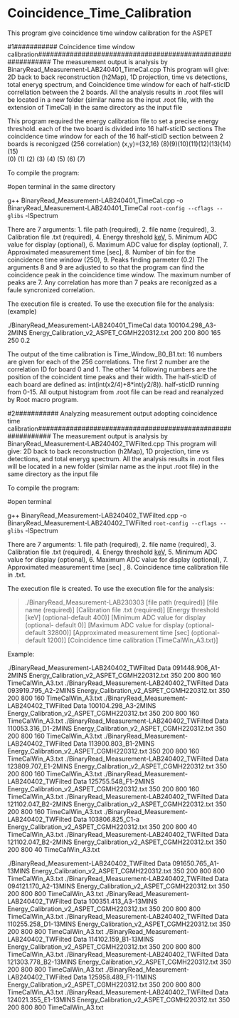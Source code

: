 # Coincidence_Time_Calibration
This program give coincidence time window calibration for the ASPET


#1########### Coincidence time window calibration############################################################
The measurement output is analysis by BinaryRead_Measurement-LAB240401_TimeCal.cpp
This program will give: 2D back to back reconstruction (h2Map), 1D projection, time vs detections, total eneryg spectrum, and Coincidence time window for each of half-sticID correllation between the 2 boards.
All the analysis results in .root files will be located in a new folder (similar name as the input .root file, with the extension of TimeCal) in the same directory as the input file

This program required the energy calibration file to set a precise energy threshold.
 each of the two board is divided into 16 half-sticID sections
The coincidence time window for each of the 16 half-sticID section between 2 boards is reconigzed (256 correlation)
(x,y)=(32,16)
(8)(9)(10)(11)(12)(13)(14)(15)  
(0) (1) (2)  (3)   (4)   (5)  (6)   (7)

To compile the program:

#open terminal in the same directory

g++ BinaryRead_Measurement-LAB240401_TimeCal.cpp -o BinaryRead_Measurement-LAB240401_TimeCal `root-config --cflags --glibs` -lSpectrum

There are 7 arguments: 1. file path (required), 2. file name (required), 3. Calibration file .txt (required), 4.  Energy threshold [keV](optional),
 5. Minimum ADC value for display (optional), 6. Maximum ADC value for display (optional), 7. Approximated measurement time [sec], 8. Number of bin for the coincidence time window (250), 9. Peaks finding parmeter (0.2)
The arguments 8 and 9 are adjusted to so that the program can find the coincidence peak in the coincidence time window.
The maximum number of peaks are 7. Any correlation has more than 7 peaks are reconigzed as a faule syncronized correlation. 


The execution file is created. To use the execution file for the analysis: (example)


./BinaryRead_Measurement-LAB240401_TimeCal data 100104.298_A3-2MINS Energy_Calibration_v2_ASPET_CGMH220312.txt 200 200 800 165 250 0.2

The output of the time calibration is Time_Window_B0_B1.txt: 16 numbers are given for each of the 256 correlations. The first 2 number are the correlation ID for board 0 and 1. 
The other 14 following numbers are the position of the coincident time peaks and their width.
The half-sticID of each board are defined as: int(int(x2/4)+8*int(y2/8)).
half-sticID running from 0-15.
All output histogram from .root file can be read and reanalyzed by Root macro program.

#2########### Analyzing measurement output adopting coincidence time calibration############################################################
The measurement output is analysis by BinaryRead_Measurement-LAB240402_TWFilted.cpp
This program will give: 2D back to back reconstruction (h2Map), 1D projection, time vs detections, and total eneryg spectrum.
All the analysis results in .root files will be located in a new folder (similar name as the input .root file) in the same directory as the input file

To compile the program:

#open terminal

g++ BinaryRead_Measurement-LAB240402_TWFilted.cpp -o BinaryRead_Measurement-LAB240402_TWFilted `root-config --cflags --glibs` -lSpectrum


There are 7 arguments: 1. file path (required), 2. file name (required), 3. Calibration file .txt (required), 4.  Energy threshold [keV](optional),
 5. Minimum ADC value for display (optional), 6. Maximum ADC value for display (optional), 7. Approximated measurement time [sec] , 8. Coincidence time calibration file in .txt.

The execution file is created. To use the execution file for the analysis: 

>./BinaryRead_Measurement-LAB230303 [file path (required)] [file name (required)] [Calibration file .txt (required)] [Energy threshold [keV] (optional-default 400)]
 [Minimum ADC value for display (optional- default 0)] [Maximum ADC value for display (optional-default 32800)] [Approximated measurement time [sec] (optional-default 1200)] [Coincidence time calibration (TimeCalWin_A3.txt)]

Example:


./BinaryRead_Measurement-LAB240402_TWFilted Data 091448.906_A1-2MINS Energy_Calibration_v2_ASPET_CGMH220312.txt 350 200 800 160 TimeCalWin_A3.txt
./BinaryRead_Measurement-LAB240402_TWFilted Data 093919.795_A2-2MINS Energy_Calibration_v2_ASPET_CGMH220312.txt 350 200 800 160 TimeCalWin_A3.txt
./BinaryRead_Measurement-LAB240402_TWFilted Data 100104.298_A3-2MINS Energy_Calibration_v2_ASPET_CGMH220312.txt 350 200 800 160 TimeCalWin_A3.txt
./BinaryRead_Measurement-LAB240402_TWFilted Data 110053.316_D1-2MINS Energy_Calibration_v2_ASPET_CGMH220312.txt 350 200 800 160 TimeCalWin_A3.txt
./BinaryRead_Measurement-LAB240402_TWFilted Data 113900.803_B1-2MINS Energy_Calibration_v2_ASPET_CGMH220312.txt 350 200 800 160 TimeCalWin_A3.txt
./BinaryRead_Measurement-LAB240402_TWFilted Data 123809.707_E1-2MINS Energy_Calibration_v2_ASPET_CGMH220312.txt 350 200 800 160 TimeCalWin_A3.txt
./BinaryRead_Measurement-LAB240402_TWFilted Data 125755.548_F1-2MINS Energy_Calibration_v2_ASPET_CGMH220312.txt 350 200 800 160 TimeCalWin_A3.txt
./BinaryRead_Measurement-LAB240402_TWFilted Data 121102.047_B2-2MINS Energy_Calibration_v2_ASPET_CGMH220312.txt 350 200 800 160 TimeCalWin_A3.txt
./BinaryRead_Measurement-LAB240402_TWFilted Data 103806.825_C1-a Energy_Calibration_v2_ASPET_CGMH220312.txt 350 200 800 40 TimeCalWin_A3.txt
./BinaryRead_Measurement-LAB240402_TWFilted Data 121102.047_B2-2MINS Energy_Calibration_v2_ASPET_CGMH220312.txt 350 200 800 40 TimeCalWin_A3.txt


./BinaryRead_Measurement-LAB240402_TWFilted Data 091650.765_A1-13MINS Energy_Calibration_v2_ASPET_CGMH220312.txt 350 200 800 800 TimeCalWin_A3.txt
./BinaryRead_Measurement-LAB240402_TWFilted Data 094121.170_A2-13MINS Energy_Calibration_v2_ASPET_CGMH220312.txt 350 200 800 800 TimeCalWin_A3.txt
./BinaryRead_Measurement-LAB240402_TWFilted Data 100351.413_A3-13MINS Energy_Calibration_v2_ASPET_CGMH220312.txt 350 200 800 800 TimeCalWin_A3.txt
./BinaryRead_Measurement-LAB240402_TWFilted Data 110255.258_D1-13MINS Energy_Calibration_v2_ASPET_CGMH220312.txt 350 200 800 800 TimeCalWin_A3.txt
./BinaryRead_Measurement-LAB240402_TWFilted Data 114102.159_B1-13MINS Energy_Calibration_v2_ASPET_CGMH220312.txt 350 200 800 800 TimeCalWin_A3.txt
./BinaryRead_Measurement-LAB240402_TWFilted Data 121303.778_B2-13MINS Energy_Calibration_v2_ASPET_CGMH220312.txt 350 200 800 800 TimeCalWin_A3.txt
./BinaryRead_Measurement-LAB240402_TWFilted Data 125958.489_F1-11MINS Energy_Calibration_v2_ASPET_CGMH220312.txt 350 200 800 800 TimeCalWin_A3.txt
./BinaryRead_Measurement-LAB240402_TWFilted Data 124021.355_E1-13MINS Energy_Calibration_v2_ASPET_CGMH220312.txt 350 200 800 800 TimeCalWin_A3.txt









